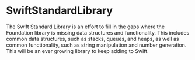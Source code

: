 # SwiftStandardLibrary

The Swift Standard Library is an effort to fill in the gaps where the Foundation library is missing data structures and functionality. This includes common data structures, such as stacks, queues, and heaps, as well as common functionality, such as string manipulation and number generation. This will be an ever growing library to keep adding to Swift.
